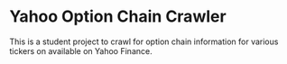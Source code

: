 # Yahoo Option Chain Crawler

This is a student project to crawl for option chain information for various tickers on available on Yahoo Finance.

